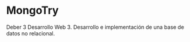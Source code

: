 # MongoTry
Deber 3 Desarrollo Web 3.
Desarrollo e implementación de una base de datos no relacional.
